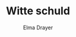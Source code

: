 ---
title: "Witte schuld"
author: "Elma Drayer"
isbn: ""
isbn13: "9789045031774"
rating: "5"
publisher: "Atlas Contact"
pages: "240"
publishYear: "2019"
read: "2019"
goodreads_id: "52763650"
language: "nl"
---
